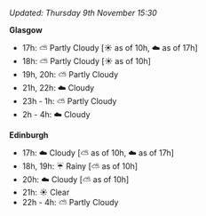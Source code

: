 *Updated: Thursday 9th November 15:30*

**Glasgow**

* 17h: :partly_sunny: Partly Cloudy [:sunny: as of 10h, :cloud: as of 17h]
* 18h: :partly_sunny: Partly Cloudy [:sunny: as of 10h]
* 19h, 20h: :partly_sunny: Partly Cloudy
* 21h, 22h: :cloud: Cloudy
* 23h - 1h: :partly_sunny: Partly Cloudy
* 2h - 4h: :cloud: Cloudy

**Edinburgh**

* 17h: :cloud: Cloudy [:partly_sunny: as of 10h, :cloud: as of 17h]
* 18h, 19h: :umbrella: Rainy [:partly_sunny: as of 10h]
* 20h: :cloud: Cloudy [:partly_sunny: as of 10h]
* 21h: :sunny: Clear
* 22h - 4h: :partly_sunny: Partly Cloudy
